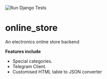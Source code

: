 ![Run Django Tests](https://github.com/Agamiru/online_store/workflows/Run%20Django%20Tests/badge.svg)

# online_store
An electronics online store backend

**Features include**
- Special categories.
- Telegram Client.
- Customised HTML table to JSON converter
